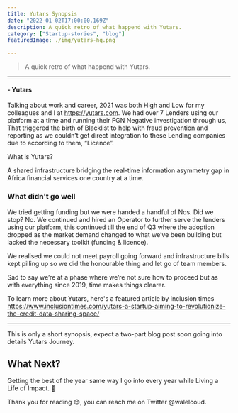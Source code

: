 ```yaml
---
title: Yutars Synopsis
date: "2022-01-02T17:00:00.169Z"
description: A quick retro of what happend with Yutars.
category: ["Startup-stories", "blog"]
featuredImage: ./img/yutars-hq.png

---
```

> A quick retro of what happend with Yutars.

---

#### - Yutars

Talking about work and career, 2021 was both High and Low for my colleagues and I at <https://yutars.com>. We had over 7 Lenders using our platform at a time and running their FGN Negative investigation through us,
That triggered the birth of Blacklist to help with fraud prevention and reporting as we couldn’t get direct integration to these Lending companies due to according to them, “Licence”.

What is Yutars?

A shared infrastructure bridging the real-time information asymmetry gap in Africa financial services one country at a time.

### What didn't go well

We tried getting funding but we were handed a handful of Nos. Did we stop? No. We continued and hired an Operator to further serve the lenders using our platform, this continued till the end of Q3 where the adoption dropped as the market demand changed to what we’ve been building but lacked the necessary toolkit (funding & licence).

We realised we could not meet payroll going forward and infrastructure bills kept pilling up so we did the honourable thing and let go of team members.

Sad to say we’re at a phase where we’re not sure how to proceed but as with everything since 2019, time makes things clearer.

To learn more about Yutars, here's a featured article by inclusion times <https://www.inclusiontimes.com/yutars-a-startup-aiming-to-revolutionize-the-credit-data-sharing-space/>

---

This is only a short synopsis, expect a two-part blog post soon going into details Yutars Journey.

## What Next?

Getting the best of the year same way I go into every year while Living a Life of Impact. 🥂

Thank you for reading 😊, you can reach me on Twitter @walelcoud.

